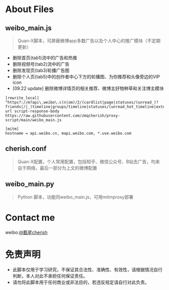 # About Files

## weibo_main.js
> Quan-X脚本，可屏蔽微博app多数广告以及个人中心的推广模块（不定期更新）
- 删除首页(tab1)流中的广告和热推
- 删除视频号(tab2)流中的广告
- 删除发现页(tab3)轮播广告图
- 删除个人页(tab5)中的创作者中心下方的轮播图、为你推荐和头像旁边的VIP icon
- [09.22 update] 删除微博详情页的相关推荐、微博主好物种草和关注博主模块
```properties
[rewrite_local]
^https?://m?api\.weibo\.c(n|om)/2/(cardlist|page|statuses/(unread_)?friends(/|_)timeline|groups/timeline|statuses/(unread_hot_timeline|extend)|profile/me|video/community_tab) url script-response-body https://raw.githubusercontent.com/zmqcherish/proxy-script/main/weibo_main.js

[mitm]
hostname = api.weibo.cn, mapi.weibo.com, *.uve.weibo.com
```
## cherish.conf
> Quan-X配置，个人常用配置，包括知乎、微信公众号、B站去广告，均来自于网络，最后一部分为上文的微博配置

## weibo_main.py
> Python 脚本，功能同weibo_main.js，可用mitmproxy部署



# Contact me
weibo:[@甄星cherish](https://weibo.com/zmqcherish)

# 免责声明
- 此脚本仅用于学习研究，不保证其合法性、准确性、有效性，请根据情况自行判断，本人对此不承担任何保证责任。
- 请勿将此脚本用于任何商业或非法目的，若违反规定请自行对此负责。
